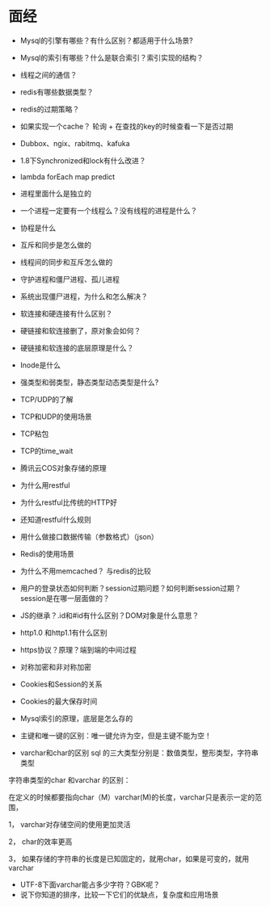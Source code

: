 # 面经

* Mysql的引擎有哪些？有什么区别？都适用于什么场景?
* Mysql的索引有哪些？什么是联合索引？索引实现的结构？
* 线程之间的通信？
* redis有哪些数据类型？
* redis的过期策略？
* 如果实现一个cache？
轮询 + 在查找的key的时候查看一下是否过期
* Dubbox、ngix、rabitmq、kafuka
* 1.8下Synchronized和lock有什么改进？
* lambda forEach map predict



* 进程里面什么是独立的
* 一个进程一定要有一个线程么？没有线程的进程是什么？
* 协程是什么
* 互斥和同步是怎么做的
* 线程间的同步和互斥怎么做的
* 守护进程和僵尸进程、孤儿进程
* 系统出现僵尸进程，为什么和怎么解决？
* 软连接和硬连接有什么区别？
* 硬链接和软连接删了，原对象会如何？
* 硬链接和软连接的底层原理是什么？
* Inode是什么
* 强类型和弱类型，静态类型动态类型是什么?
* TCP/UDP的了解
* TCP和UDP的使用场景
* TCP粘包
* TCP的time_wait
* 腾讯云COS对象存储的原理
* 为什么用restful
* 为什么restful比传统的HTTP好
* 还知道restful什么规则
* 用什么做接口数据传输（参数格式）（json）
* Redis的使用场景
* 为什么不用memcached？ 与redis的比较
* 用户的登录状态如何判断？session过期问题？如何判断session过期？session是在哪一层面做的？
* JS的继承？.id和#id有什么区别？DOM对象是什么意思？
* http1.0 和http1.1有什么区别
* https协议？原理？端到端的中间过程
* 对称加密和非对称加密
* Cookies和Session的关系
* Cookies的最大保存时间
* Mysql索引的原理，底层是怎么存的
* 主键和唯一键的区别：唯一键允许为空，但是主键不能为空！
* varchar和char的区别
sql 的三大类型分别是：数值类型，整形类型，字符串类型

字符串类型的char 和varchar 的区别：

在定义的时候都要指向char（M）varchar(M)的长度，varchar只是表示一定的范围，

1， varchar对存储空间的使用更加灵活

2， char的效率更高

3， 如果存储的字符串的长度是已知固定的，就用char，如果是可变的，就用varchar
* UTF-8下面varchar能占多少字符？GBK呢？
* 说下你知道的排序，比较一下它们的优缺点，复杂度和应用场景
